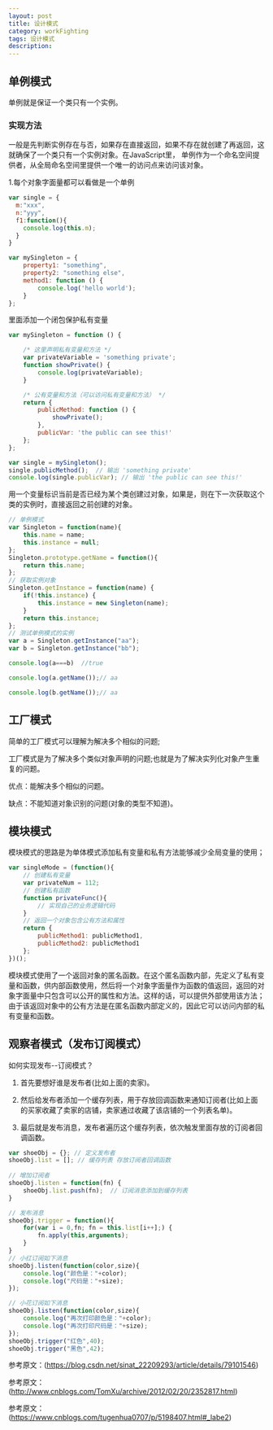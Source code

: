 ```yaml
---
layout: post
title: 设计模式
category: workFighting
tags: 设计模式
description: 
---
```


## 单例模式
单例就是保证一个类只有一个实例。

### 实现方法
一般是先判断实例存在与否，如果存在直接返回，如果不存在就创建了再返回，这就确保了一个类只有一个实例对象。在JavaScript里，
单例作为一个命名空间提供者，从全局命名空间里提供一个唯一的访问点来访问该对象。

1.每个对象字面量都可以看做是一个单例
```js
var single = {
  m:"xxx",
  n:"yyy",
  f1:function(){
    console.log(this.m);
  }
}

var mySingleton = {
    property1: "something",
    property2: "something else",
    method1: function () {
        console.log('hello world');
    }
};
```
里面添加一个闭包保护私有变量
```js
var mySingleton = function () {

    /* 这里声明私有变量和方法 */
    var privateVariable = 'something private';
    function showPrivate() {
        console.log(privateVariable);
    }

    /* 公有变量和方法（可以访问私有变量和方法） */
    return {
        publicMethod: function () {
            showPrivate();
        },
        publicVar: 'the public can see this!'
    };
};

var single = mySingleton();
single.publicMethod();  // 输出 'something private'
console.log(single.publicVar); // 输出 'the public can see this!'
```

用一个变量标识当前是否已经为某个类创建过对象，如果是，则在下一次获取这个类的实例时，直接返回之前创建的对象。
```js
// 单例模式
var Singleton = function(name){
    this.name = name;
    this.instance = null;
};
Singleton.prototype.getName = function(){
    return this.name;
};
// 获取实例对象
Singleton.getInstance = function(name) {
    if(!this.instance) {
        this.instance = new Singleton(name);
    }
    return this.instance;
};
// 测试单例模式的实例
var a = Singleton.getInstance("aa");
var b = Singleton.getInstance("bb");

console.log(a===b)  //true

console.log(a.getName());// aa

console.log(b.getName());// aa  
```

## 工厂模式
简单的工厂模式可以理解为解决多个相似的问题;

工厂模式是为了解决多个类似对象声明的问题;也就是为了解决实列化对象产生重复的问题。

优点：能解决多个相似的问题。

缺点：不能知道对象识别的问题(对象的类型不知道)。

## 模块模式
模块模式的思路是为单体模式添加私有变量和私有方法能够减少全局变量的使用；
```js
var singleMode = (function(){
    // 创建私有变量
    var privateNum = 112;
    // 创建私有函数
    function privateFunc(){
        // 实现自己的业务逻辑代码
    }
    // 返回一个对象包含公有方法和属性
    return {
        publicMethod1: publicMethod1,
        publicMethod2: publicMethod1
    };
})();
```
 模块模式使用了一个返回对象的匿名函数。在这个匿名函数内部，先定义了私有变量和函数，供内部函数使用，然后将一个对象字面量作为函数的值返回，返回的对象字面量中只包含可以公开的属性和方法。这样的话，可以提供外部使用该方法；由于该返回对象中的公有方法是在匿名函数内部定义的，因此它可以访问内部的私有变量和函数。
 
 
## 观察者模式（发布订阅模式）
如何实现发布--订阅模式？

 1. 首先要想好谁是发布者(比如上面的卖家)。

 2. 然后给发布者添加一个缓存列表，用于存放回调函数来通知订阅者(比如上面的买家收藏了卖家的店铺，卖家通过收藏了该店铺的一个列表名单)。

 3. 最后就是发布消息，发布者遍历这个缓存列表，依次触发里面存放的订阅者回调函数。

```js
var shoeObj = {}; // 定义发布者
shoeObj.list = []; // 缓存列表 存放订阅者回调函数
        
// 增加订阅者
shoeObj.listen = function(fn) {
    shoeObj.list.push(fn);  // 订阅消息添加到缓存列表
}

// 发布消息
shoeObj.trigger = function(){
    for(var i = 0,fn; fn = this.list[i++];) {
        fn.apply(this,arguments); 
    }
}
// 小红订阅如下消息
shoeObj.listen(function(color,size){
    console.log("颜色是："+color);
    console.log("尺码是："+size);  
});

// 小花订阅如下消息
shoeObj.listen(function(color,size){
    console.log("再次打印颜色是："+color);
    console.log("再次打印尺码是："+size); 
});
shoeObj.trigger("红色",40);
shoeObj.trigger("黑色",42);
```

参考原文：(https://blog.csdn.net/sinat_22209293/article/details/79101546)

参考原文：(http://www.cnblogs.com/TomXu/archive/2012/02/20/2352817.html)

参考原文：(https://www.cnblogs.com/tugenhua0707/p/5198407.html#_labe2)
